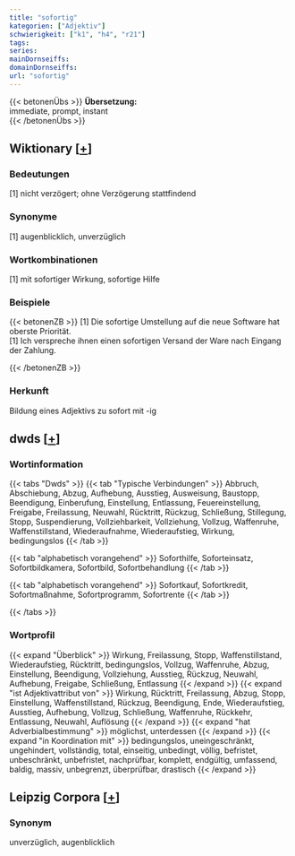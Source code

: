 ```yaml
---
title: "sofortig"
kategorien: ["Adjektiv"]
schwierigkeit: ["k1", "h4", "r21"]
tags:
series:
mainDornseiffs:
domainDornseiffs:
url: "sofortig"
---
```


{{< betonenÜbs >}}
**Übersetzung:**  
immediate, prompt, instant  
{{< /betonenÜbs >}}

## Wiktionary [[+](https://de.wiktionary.org/wiki/sofortig)]

### Bedeutungen
[1] nicht verzögert; ohne Verzögerung stattfindend  

### Synonyme
[1] augenblicklich, unverzüglich  

### Wortkombinationen
[1] mit sofortiger Wirkung, sofortige Hilfe  

### Beispiele
{{< betonenZB >}}
[1] Die sofortige Umstellung auf die neue Software hat oberste Priorität.  
[1] Ich verspreche ihnen einen sofortigen Versand der Ware nach Eingang der Zahlung.  

{{< /betonenZB >}}
### Herkunft
Bildung eines Adjektivs zu sofort mit -ig  



## dwds [[+](https://www.dwds.de/wb/sofortig)]

### Wortinformation
{{< tabs "Dwds" >}}
{{< tab "Typische Verbindungen" >}}
Abbruch, Abschiebung, Abzug, Aufhebung, Ausstieg, Ausweisung, Baustopp, Beendigung, Einberufung, Einstellung, Entlassung, Feuereinstellung, Freigabe, Freilassung, Neuwahl, Rücktritt, Rückzug, Schließung, Stillegung, Stopp, Suspendierung, Vollziehbarkeit, Vollziehung, Vollzug, Waffenruhe, Waffenstillstand, Wiederaufnahme, Wiederaufstieg, Wirkung, bedingungslos
{{< /tab >}}

{{< tab "alphabetisch vorangehend" >}}
Soforthilfe, Soforteinsatz, Sofortbildkamera, Sofortbild, Sofortbehandlung
{{< /tab >}}

{{< tab "alphabetisch vorangehend" >}}
Sofortkauf, Sofortkredit, Sofortmaßnahme, Sofortprogramm, Sofortrente
{{< /tab >}}

{{< /tabs >}}

### Wortprofil
{{< expand "Überblick" >}} Wirkung, Freilassung, Stopp, Waffenstillstand, Wiederaufstieg, Rücktritt, bedingungslos, Vollzug, Waffenruhe, Abzug, Einstellung, Beendigung, Vollziehung, Ausstieg, Rückzug, Neuwahl, Aufhebung, Freigabe, Schließung, Entlassung {{< /expand >}}
{{< expand "ist Adjektivattribut von" >}} Wirkung, Rücktritt, Freilassung, Abzug, Stopp, Einstellung, Waffenstillstand, Rückzug, Beendigung, Ende, Wiederaufstieg, Ausstieg, Aufhebung, Vollzug, Schließung, Waffenruhe, Rückkehr, Entlassung, Neuwahl, Auflösung {{< /expand >}}
{{< expand "hat Adverbialbestimmung" >}} möglichst, unterdessen {{< /expand >}}
{{< expand "in Koordination mit" >}} bedingungslos, uneingeschränkt, ungehindert, vollständig, total, einseitig, unbedingt, völlig, befristet, unbeschränkt, unbefristet, nachprüfbar, komplett, endgültig, umfassend, baldig, massiv, unbegrenzt, überprüfbar, drastisch {{< /expand >}}

## Leipzig Corpora [[+](https://corpora.uni-leipzig.de/en/res?word=sofortig&corpusId=deu_newscrawl-public_2018)]


### Synonym
unverzüglich, augenblicklich

